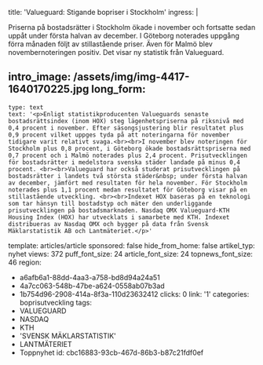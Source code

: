title: 'Valueguard: Stigande bopriser i Stockholm'
ingress: |
  <p>Priserna på bostadsrätter i Stockholm ökade i november och fortsatte sedan uppåt under första halvan av december. I Göteborg noterades uppgång förra månaden följt av stillastående priser. Även för Malmö blev novembernoteringen positiv. Det visar ny statistik från Valueguard.
  </p>
  
intro_image: /assets/img/img-4417-1640170225.jpg
long_form:
  -
    type: text
    text: '<p>Enligt statistikproducenten Valueguards senaste bostadsrättsindex (inom HOX) steg lägenhetspriserna på riksnivå med 0,4 procent i november. Efter säsongsjustering blir resultatet plus 0,9 procent vilket uppges tyda på att noteringarna för november tidigare varit relativt svaga.<br><br>I november blev noteringen för Stockholm plus 0,8 procent, i Göteborg ökade bostadsrättspriserna med 0,7 procent och i Malmö noterades plus 2,4 procent. Prisutvecklingen för bostadsrätter i medelstora svenska städer landade på minus 0,4 procent. <br><br>Valueguard har också studerat prisutvecklingen på bostadsrätter i landets två största städer&nbsp; under första halvan av december, jämfört med resultaten för hela november. För Stockholm noterades plus 1,1 procent medan resultatet för Göteborg visar på en stillastående utveckling. <br><br>Indexet HOX baseras på en teknologi som tar hänsyn till bostadstyp och mäter den underliggande prisutvecklingen på bostadsmarknaden. Nasdaq OMX Valueguard-KTH Housing Index (HOX) har utvecklats i samarbete med KTH. Indexet distribueras av Nasdaq OMX och bygger på data från Svensk Mäklarstatistik AB och Lantmäteriet.</p>'
template: articles/article
sponsored: false
hide_from_home: false
artikel_typ: nyhet
views: 372
puff_font_size: 24
article_font_size: 24
topnews_font_size: 46
region:
  - a6afb6a1-88dd-4aa3-a758-bd8d94a24a51
  - 4a7cc063-548b-47be-a624-0558ab07b3ad
  - 1b754d96-2908-414a-8f3a-110d23632412
clicks: 0
link: '1'
categories: boprisutveckling
tags:
  - VALUEGUARD
  - NASDAQ
  - KTH
  - 'SVENSK MÄKLARSTATISTIK'
  - LANTMÄTERIET
  - Toppnyhet
id: cbc16883-93cb-467d-86b3-b87c21fdf0ef
